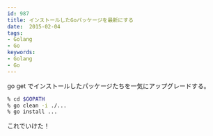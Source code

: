 ```yaml
---
id: 987
title: インストールしたGoパッケージを最新にする
date:  2015-02-04
tags:
- Golang
- Go
keywords:
- Golang
- Go
---
```


go get でインストールしたパッケージたちを一気にアップグレードする。

```sh
% cd $GOPATH
% go clean -i ./...
% go install ...
```

これでいけた！
